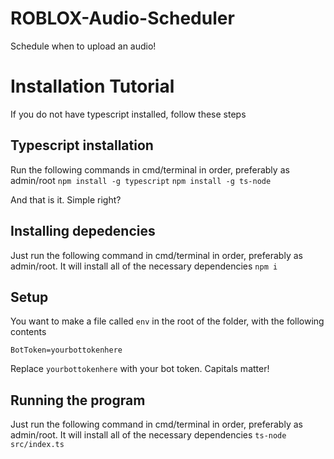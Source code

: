 # ROBLOX-Audio-Scheduler
Schedule when to upload an audio!

# Installation Tutorial

If you do not have typescript installed, follow these steps

## Typescript installation
Run the following commands in cmd/terminal in order, preferably as admin/root
```npm install -g typescript```
```npm install -g ts-node```

And that is it. Simple right?

## Installing depedencies

Just run the following command in cmd/terminal in order, preferably as admin/root. It will install all of the necessary dependencies
```npm i```

## Setup
You want to make a file called `env` in the root of the folder, with the following contents
```
BotToken=yourbottokenhere
```
Replace `yourbottokenhere` with your bot token. Capitals matter!

## Running the program

Just run the following command in cmd/terminal in order, preferably as admin/root. It will install all of the necessary dependencies
```ts-node src/index.ts```